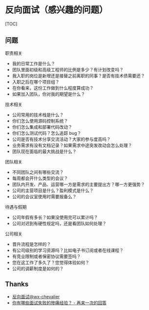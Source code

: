 # 反向面试（感兴趣的问题）

[TOC]

## 问题

职责相关

* 我的日常工作是什么？
* 团队里面初级和高级工程师的比例是多少？有计划改变吗？
* 我入职的岗位是新增还是接替之前离职的同事？是否有技术债需要还？
* 入职之后在哪个项目组？
* 在你看来，这份工作做到什么程度算成功？
* 如果加入团队，你对我的期望是什么？

技术相关

* 公司常用的技术栈是什么？
* 你们怎么使用源码控制系统？
* 你们怎么集成和部署代码改动？
* 你们怎么测试代码？怎么追踪 bug？
* 公司是否有技术分享交流活动？大家的参与度高吗？
* 业务需求有没有文档记录？如果需求中途突发改动会怎么处理？
* 团队现在面临的最大挑战是什么？

团队相关

* 不同团队之间有哪些交流？
* 每周都会开什么类型的会议？
* 团队内开发、产品、运营哪一方是需求的主要提出方？哪一方更强势？
* 公司的主营项目是什么？盈利模式是什么？
* 公司的会议室使用时需要报备么？

待遇与假期

* 公司年假有多长？如果没使用完可以累计吗？
* 公司对迟到有硬性规定吗，还是看团队如何处理？

公司相关

* 晋升流程是怎样的？
* 有公司级别的学习资源吗？比如电子书订阅或者在线课程？
* 有竞业限制或者保密协议需要签吗？
* 您在这工作了多久了？您觉得体验如何？
* 公司的调薪制度是如何的？

## Thanks

* [反向面试@wx-chevalier](https://github.com/wx-chevalier/Awesome-Interviews/blob/master/%E9%9D%A2%E8%AF%95%E5%9F%BA%E7%A1%80/%E5%8F%8D%E5%90%91%E9%9D%A2%E8%AF%95.md)
* [你有哪些面试失败的惨痛经验？ - 再来一次的回答](https://www.zhihu.com/question/290543744/answer/595815243)